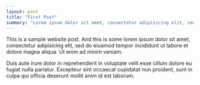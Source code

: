 ```yaml
---
layout: post
title: "First Post"
summary: "Lorem ipsum dolor sit amet, consectetur adipisicing elit, sed do eiusmod tempor incididunt ut labore et dolore magna aliqua."
---
```


This is a sample website post. And this is some lorem ipsum dolor sit amet, consectetur adipisicing elit, sed do eiusmod tempor incididunt ut labore et dolore magna aliqua. Ut enim ad minim veniam.

Duis aute irure dolor in reprehenderit in voluptate velit esse cillum dolore eu fugiat nulla pariatur. Excepteur sint occaecat cupidatat non proident, sunt in culpa qui officia deserunt mollit anim id est laborum.